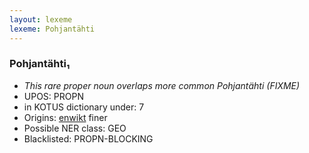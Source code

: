 ```yaml
---
layout: lexeme
lexeme: Pohjantähti
---
```


###  Pohjantähti₁

* _This rare proper noun overlaps more common *Pohjantähti* (FIXME)_
* UPOS:  PROPN
* in KOTUS dictionary under:  7
* Origins: [enwikt](https://en.wiktionary.org/wiki/Pohjantähti) finer 
* Possible NER class:  GEO
* Blacklisted:  PROPN-BLOCKING

